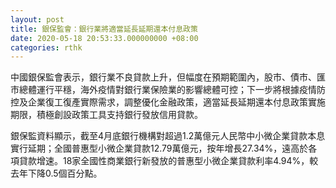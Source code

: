 ```yaml
---
layout: post
title: 銀保監會：銀行業將適當延長延期還本付息政策
date: 2020-05-18 20:53:33.000000000 +08:00
categories: rthk
---
```


中國銀保監會表示，銀行業不良貸款上升，但幅度在預期範圍內，股市、債市、匯市總體運行平穩，海外疫情對銀行業保險業的影響總體可控；下一步將根據疫情防控及企業復工復產實際需求，調整優化金融政策，適當延長延期還本付息政策實施期限，積極創設政策工具支持銀行發放信用貸款。

銀保監資料顯示，截至4月底銀行機構對超過1.2萬億元人民幣中小微企業貸款本息實行延期；全國普惠型小微企業貸款12.79萬億元，按年增長27.34%，遠高於各項貸款增速。18家全國性商業銀行新發放的普惠型小微企業貸款利率4.94%，較去年下降0.5個百分點。
